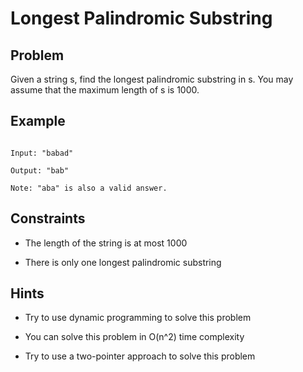 # Longest Palindromic Substring
## Problem

Given a string s, find the longest palindromic substring in s. You may assume that the maximum length of s is 1000.

## Example

```plaintext

Input: "babad"

Output: "bab"

Note: "aba" is also a valid answer.

```

## Constraints

* The length of the string is at most 1000

* There is only one longest palindromic substring

## Hints

* Try to use dynamic programming to solve this problem

* You can solve this problem in O(n^2) time complexity

* Try to use a two-pointer approach to solve this problem